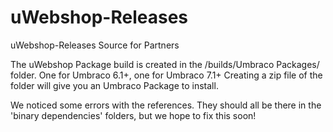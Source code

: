 uWebshop-Releases
=================

uWebshop-Releases Source for Partners

The uWebshop Package build is created in the /builds/Umbraco Packages/ folder.
One for Umbraco 6.1+, one for Umbraco 7.1+
Creating a zip file of the folder will give you an Umbraco Package to install.

We noticed some errors with the references. They should all be there in the 'binary dependencies' folders, but we hope to fix this soon!
